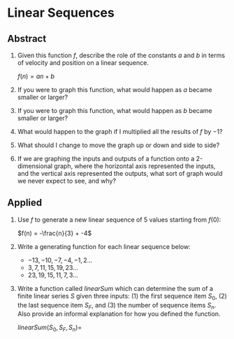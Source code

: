 # Linear Sequences

## Abstract

1. Given this function $f$, describe the role of the constants $a$ and $b$ in
   terms of velocity and position on a linear sequence.

   $f(n) = an + b$

2. If you were to graph this function, what would happen as $a$ became smaller 
   or larger?
3. If you were to graph this function, what would happen as $b$ became smaller
   or larger?
4. What would happen to the graph if I multiplied all the results of $f$ by 
   $-1$?
5. What should I change to move the graph up or down and side to side?
6. If we are graphing the inputs and outputs of a function onto a 2-dimensional 
   graph, where the horizontal axis represented the inputs, and the vertical 
   axis represented the outputs, what sort of graph would we never expect to 
   see, and why?

## Applied

1. Use $f$ to generate a new linear sequence of 5 values starting from $f(0)$:

   $f(n) = -\frac{n}{3} + -4$

2. Write a generating function for each linear sequence below:

   * $-13, -10, -7, -4, -1, 2...$
   * $3, 7, 11, 15, 19, 23...$
   * $23, 19, 15, 11, 7, 3...$

3. Write a function called $linearSum$ which can determine the sum of a finite 
   linear series $S$ given three inputs: (1) the first sequence item $S_0$, (2) 
   the last sequence item $S_F$, and (3) the number of sequence items $S_n$.
   Also provide an informal explanation for how you defined the function.

   $linearSum(S_0, S_F, S_n) =$

